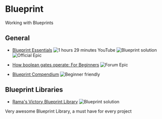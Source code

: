 # Blueprint

Working with Blueprints

## General

+ [Blueprint Essentials](https://www.youtube.com/playlist?list=PLZlv_N0_O1ga2b_ZaJoaR5dLHOFw4-MMl) ![1 hours 29 minutes YouTube](https://img.shields.io/badge/youtube-1h29m-red.svg) ![Blueprint solution](https://img.shields.io/badge/blueprint-solution-blue.svg) ![Official Epic](https://img.shields.io/badge/official-epic-lightgrey.svg)

+ [How boolean gates operate: For Beginners](https://forums.unrealengine.com/showthread.php?100612-How-boolean-gates-operate-For-Beginners) ![Forum Epic](https://img.shields.io/badge/forum-epic-lightgrey.svg)

+ [Blueprint Compendium](http://romeroblueprints.blogspot.de/p/table-of-contents.html) ![Beginner friendly](https://img.shields.io/badge/beginner-friendly-orange.svg)

## Blueprint Libraries

+ [Rama's Victory Blueprint Library](https://github.com/EverNewJoy/VictoryPlugin) ![Blueprint solution](https://img.shields.io/badge/blueprint-solution-blue.svg)

Very awesome Blueprint Library, a must have for every project

